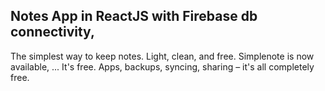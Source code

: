 ## Notes App in ReactJS with Firebase db connectivity,

The simplest way to keep notes. Light, clean, and free. Simplenote is now available, ... It's free. Apps, backups, syncing, sharing – it's all completely free.
